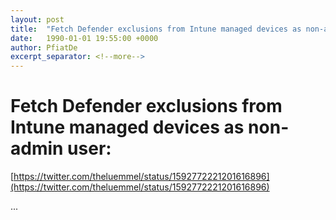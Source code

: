 ```yaml
---
layout: post
title:  "Fetch Defender exclusions from Intune managed devices as non-admin user: "
date:   1990-01-01 19:55:00 +0000
author: PfiatDe
excerpt_separator: <!--more-->
---
```


# Fetch Defender exclusions from Intune managed devices as non-admin user: 
[https://twitter.com/theluemmel/status/1592772221201616896](https://twitter.com/theluemmel/status/1592772221201616896)

...
<!--more-->
